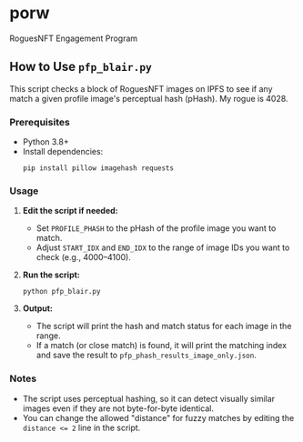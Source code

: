 # porw
RoguesNFT Engagement Program
## How to Use `pfp_blair.py`

This script checks a block of RoguesNFT images on IPFS to see if any match a given profile image's perceptual hash (pHash).
My rogue is 4028.

### Prerequisites

- Python 3.8+
- Install dependencies:
  ```
  pip install pillow imagehash requests
  ```

### Usage

1. **Edit the script if needed:**
   - Set `PROFILE_PHASH` to the pHash of the profile image you want to match.
   - Adjust `START_IDX` and `END_IDX` to the range of image IDs you want to check (e.g., 4000–4100).

2. **Run the script:**
   ```
   python pfp_blair.py
   ```

3. **Output:**
   - The script will print the hash and match status for each image in the range.
   - If a match (or close match) is found, it will print the matching index and save the result to `pfp_phash_results_image_only.json`.

### Notes

- The script uses perceptual hashing, so it can detect visually similar images even if they are not byte-for-byte identical.
- You can change the allowed "distance" for fuzzy matches by editing the `distance <= 2` line in the script.